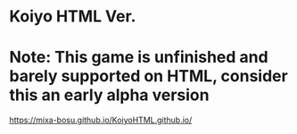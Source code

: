 # Koiyo HTML Ver.
# Note: This game is unfinished and barely supported on HTML, consider this an early alpha version

 https://mixa-bosu.github.io/KoiyoHTML.github.io/
